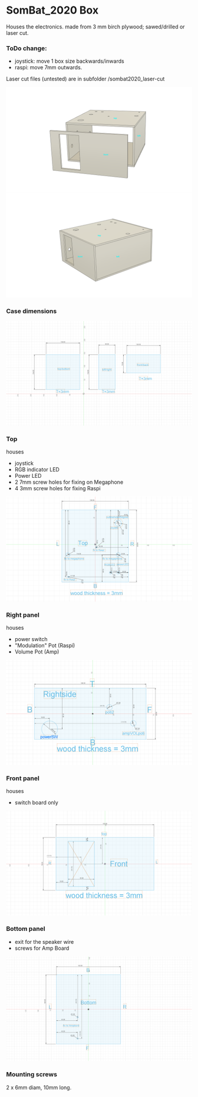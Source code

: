 #  SomBat_2020 Box 
 
Houses the electronics.
made from 3 mm birch plywood; sawed/drilled or laser cut.

### ToDo	change: 
- joystick: move 1 box size backwards/inwards
- raspi: move 7mm outwards. 

Laser cut files (untested) are in subfolder /sombat2020_laser-cut

![case dimensions](Renders2/sombat_case_v11.png)
![case dimensions](Renders2/sombat_case.png)


### Case dimensions
![case dimensions](Renders2/sombat_case_SIZE.png)
### Top 
houses

- joystick
- RGB indicator LED
- Power LED
- 2 7mm screw holes for fixing on Megaphone
- 4 3mm screw holes for fixing Raspi

![case top](Renders2/sombat_case_TOP.png)


### Right panel
houses

- power switch
- "Modulation" Pot (Raspi)
- Volume Pot (Amp)

![case right](Renders2/sombat_case_RIGHT.png)


### Front panel
houses

- switch board only

![case Top](Renders2/sombat_case_FRONT.png)

### Bottom panel
- exit for the speaker wire
- screws for Amp Board

![case Top](Renders2/sombat_case_BOTTOM.png)


### Mounting screws
2 x 6mm diam, 10mm long. 
